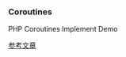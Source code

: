 ### Coroutines

PHP Coroutines Implement Demo

[参考文章](https://www.laruence.com/2015/05/28/3038.html)
